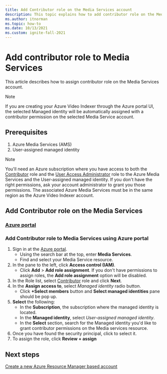 ```yaml
---
title: Add Contributor role on the Media Services account
description: This topic explains how to add contributor role on the Media Services account.
ms.author: itnorman
ms.topic: how-to
ms.date: 10/13/2021
ms.custom: ignite-fall-2021
---
```


# Add contributor role to Media Services

This article describes how to assign contributor role on the Media Services account.

> [!NOTE]
> If you are creating your Azure Video Indexer through the Azure portal UI, the selected Managed identity will be automatically assigned with a contributor permission on the selected Media Service account.

## Prerequisites

1. Azure Media Services (AMS)
2. User-assigned managed identity

> [!NOTE]
> You'll need an Azure subscription where you have access to both the [Contributor][docs-role-contributor] role and the [User Access Administrator][docs-role-administrator] role to the Azure Media Services and the User-assigned managed identity. If you don't have the right permissions, ask your account administrator to grant you those permissions. The associated Azure Media Services must be in the same region as the Azure Video Indexer account.

## Add Contributor role on the Media Services
### [Azure portal](#tab/portal/)

### Add Contributor role to Media Services using Azure portal

1. Sign in at the [Azure portal](https://portal.azure.com/).
    * Using the search bar at the top, enter **Media Services**.
    * Find and select your Media Service resource.
1. In the pane to the left, click **Access control (IAM)**.
    * Click **Add** > **Add role assignment**. If you don't have permissions to assign roles, the **Add role assignment** option will be disabled.
1. In the Role list, select [Contributor][docs-role-contributor] role and click **Next**.
1. In the **Assign access to**, select *Managed identity* radio button.
    * Click **+Select members** button and **Select managed identities** pane should be pop up.
1. **Select** the following:
    * In the **Subscription**, the subscription where the managed identity is located.
    * In the **Managed identity**, select *User-assigned managed identity*.
    * In the **Select** section, search for the Managed identity you'd like to grant contributor permissions on the Media services resource.    
1. Once you have found the security principal, click to select it.
1. To assign the role, click **Review + assign**

## Next steps

[Create a new Azure Resource Manager based account](create-account-portal.md)

<!-- links -->
[docs-role-contributor]: ../role-based-access-control/built-in-roles.md#contributor
[docs-role-administrator]: ../role-based-access-control/built-in-roles.md#user-access-administrator
